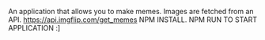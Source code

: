 An application that allows you to make memes. Images are fetched from an API. https://api.imgflip.com/get_memes
NPM INSTALL.
NPM RUN TO START APPLICATION :]
